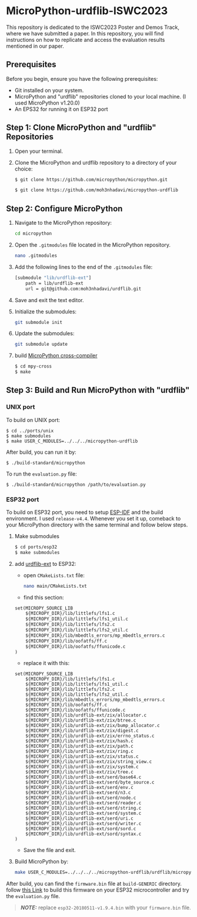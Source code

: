 # MicroPython-urdflib-ISWC2023

This repository is dedicated to the ISWC2023 Poster and Demos Track, where we have submitted a paper. In this repository, you will find instructions on how to replicate and access the evaluation results mentioned in our paper.

## Prerequisites

Before you begin, ensure you have the following prerequisites:

- Git installed on your system.
- MicroPython and "urdflib" repositories cloned to your local machine. (I used MicroPython v1.20.0)
- An EPS32 for running it on ESP32 port

## Step 1: Clone MicroPython and "urdflib" Repositories

1. Open your terminal.

2. Clone the MicroPython and urdflib repository to a directory of your choice:

   ```bash
   $ git clone https://github.com/micropython/micropython.git
    ```
    ```bash
   $ git clone https://github.com/moh3nhadavi/micropython-urdflib
   ```

## Step 2: Configure MicroPython

1. Navigate to the MicroPython repository:

    ```bash
    cd micropython
    ```

1. Open the `.gitmodules` file located in the MicroPython repository.
    
    ```bash
    nano .gitmodules
    ```

1. Add the following lines to the end of the `.gitmodules` file:

    ```bash
    [submodule "lib/urdflib-ext"]
        path = lib/urdflib-ext
        url = git@github.com:moh3nhadavi/urdflib.git
    ```
1. Save and exit the text editor.

1. Initialize the submodules:

    ```bash
    git submodule init
    ```
    
1. Update the submodules:
    ```bash
    git submodule update
    ```
1. build [MicroPython cross-compiler](https://github.com/micropython/micropython/blob/master/mpy-cross)
    ```bash
    $ cd mpy-cross
    $ make
    ```


## Step 3: Build and Run MicroPython with "urdflib"

### UNIX port

To build on UNIX port:

    $ cd ../ports/unix
    $ make submodules
    $ make USER_C_MODULES=../../../micropython-urdflib

After build, you can run it by:
    
    $ ./build-standard/micropython

To run the `evaluation.py` file:

    $ ./build-standard/micropython /path/to/evaluation.py
    

### ESP32 port

To build on ESP32 port, you need to setup [ESP-IDF](https://docs.espressif.com/projects/esp-idf/en/release-v4.4/esp32/get-started/index.html) and the build environment. I used `release-v4.4`. Whenever you set it up, comeback to your MicroPython directory with the same terminal and follow below steps.


1. Make submodules
    ```bash
    $ cd ports/esp32
    $ make submodules
    ```
1. add [urdflib-ext](https://github.com/moh3nhadavi/urdflib-ext) to ESP32:
    - open `CMakeLists.txt` file:
        ```bash
        nano main/CMakeLists.txt
        ```
    - find this section:
    ```txt
    set(MICROPY_SOURCE_LIB
        ${MICROPY_DIR}/lib/littlefs/lfs1.c
        ${MICROPY_DIR}/lib/littlefs/lfs1_util.c
        ${MICROPY_DIR}/lib/littlefs/lfs2.c
        ${MICROPY_DIR}/lib/littlefs/lfs2_util.c
        ${MICROPY_DIR}/lib/mbedtls_errors/mp_mbedtls_errors.c
        ${MICROPY_DIR}/lib/oofatfs/ff.c
        ${MICROPY_DIR}/lib/oofatfs/ffunicode.c
    )
    ```

    - replace it with this:
    ```text
    set(MICROPY_SOURCE_LIB
        ${MICROPY_DIR}/lib/littlefs/lfs1.c
        ${MICROPY_DIR}/lib/littlefs/lfs1_util.c
        ${MICROPY_DIR}/lib/littlefs/lfs2.c
        ${MICROPY_DIR}/lib/littlefs/lfs2_util.c
        ${MICROPY_DIR}/lib/mbedtls_errors/mp_mbedtls_errors.c
        ${MICROPY_DIR}/lib/oofatfs/ff.c
        ${MICROPY_DIR}/lib/oofatfs/ffunicode.c
        ${MICROPY_DIR}/lib/urdflib-ext/zix/allocator.c
        ${MICROPY_DIR}/lib/urdflib-ext/zix/btree.c
        ${MICROPY_DIR}/lib/urdflib-ext/zix/bump_allocator.c
        ${MICROPY_DIR}/lib/urdflib-ext/zix/digest.c
        ${MICROPY_DIR}/lib/urdflib-ext/zix/errno_status.c
        ${MICROPY_DIR}/lib/urdflib-ext/zix/hash.c
        ${MICROPY_DIR}/lib/urdflib-ext/zix/path.c
        ${MICROPY_DIR}/lib/urdflib-ext/zix/ring.c
        ${MICROPY_DIR}/lib/urdflib-ext/zix/status.c
        ${MICROPY_DIR}/lib/urdflib-ext/zix/string_view.c
        ${MICROPY_DIR}/lib/urdflib-ext/zix/system.c
        ${MICROPY_DIR}/lib/urdflib-ext/zix/tree.c
        ${MICROPY_DIR}/lib/urdflib-ext/serd/base64.c
        ${MICROPY_DIR}/lib/urdflib-ext/serd/byte_source.c
        ${MICROPY_DIR}/lib/urdflib-ext/serd/env.c
        ${MICROPY_DIR}/lib/urdflib-ext/serd/n3.c
        ${MICROPY_DIR}/lib/urdflib-ext/serd/node.c
        ${MICROPY_DIR}/lib/urdflib-ext/serd/reader.c
        ${MICROPY_DIR}/lib/urdflib-ext/serd/string.c
        ${MICROPY_DIR}/lib/urdflib-ext/serd/system.c
        ${MICROPY_DIR}/lib/urdflib-ext/serd/uri.c
        ${MICROPY_DIR}/lib/urdflib-ext/serd/writer.c
        ${MICROPY_DIR}/lib/urdflib-ext/sord/sord.c
        ${MICROPY_DIR}/lib/urdflib-ext/sord/syntax.c
    )
    ```
    - Save the file and exit.
1. Build MicroPython by:
    ``` bash
    make USER_C_MODULES=../../../../micropython-urdflib/urdflib/micropython.cmake
    ```

After build, you can find the `firmware.bin` file at `build-GENERIC` directory. follow [this Link](https://github.com/micropython/micropython/blob/v1.20.0/docs/esp32/tutorial/intro.rst) to build this firmware on your ESP32 microcontroller and try the `evaluation.py` file.

> **_NOTE:_**  replace `esp32-20180511-v1.9.4.bin` with your `firmware.bin` file.
